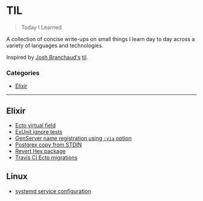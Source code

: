 # TIL

> Today I Learned

A collection of concise write-ups on small things I learn day to day across a
variety of languages and technologies.

Inspired by [Josh Branchaud's](https://github.com/jbranchaud) [til](https://github.com/jbranchaud/til).

### Categories

- [Elixir](#elixir)

---

## Elixir

- [Ecto virtual field](elixir/ecto-virtual-field.md)
- [ExUnit ignore tests](elixir/exunit_ignore_tests.md)
- [GenServer name registration using `:via` option](elixir/genserver_name_registration.md)
- [Postgrex copy from STDIN](elixir/postgrex-copy-from-stdin.md)
- [Revert Hex package](elixir/revert-hex-package.md)
- [Travis CI Ecto migrations](elixir/travis-ci-ecto-migrations.md)

## Linux

- [systemd service configuration](linux/systemd-service-configuration.md)
